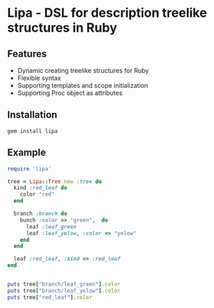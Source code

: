 Lipa - DSL for description treelike structures in Ruby
=======================================================

Features
------------------------------------------------------
- Dynamic creating treelike structures for Ruby
- Flexible syntax
- Supporting templates and scope initialization
- Supporting Proc object as attributes

Installation
-----------------------------------------------------
`gem install lipa`

Example
------------------------------------------------------
```Ruby
require 'lipa'

tree = Lipa::Tree.new :tree do 
  kind :red_leaf do 
    color "red"
  end

  branch :branch do 
    bunch :color => "green",  do 
      leaf :leaf_green
      leaf :leaf_yelow, :color => "yelow"
    end    
  end

  leaf :red_leaf, :kind => :red_leaf
end


puts tree["branch/leaf_green"].color
puts tree["branch/leaf_yelow"].color
puts tree["red_leaf"].color
```

